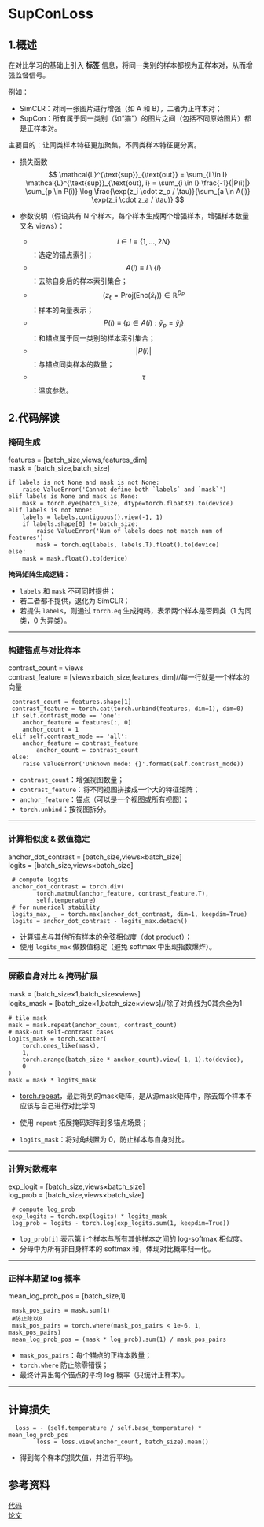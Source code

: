 # SupConLoss
## 1.概述
在对比学习的基础上引入 **标签** 信息，将同一类别的样本都视为正样本对，从而增强监督信号。

例如：

- SimCLR：对同一张图片进行增强（如 A 和 B），二者为正样本对；
- SupCon：所有属于同一类别（如“猫”）的图片之间（包括不同原始图片）都是正样本对。

主要目的：让同类样本特征更加聚集，不同类样本特征更分离。

* 损失函数
    $$
    \mathcal{L}^{\text{sup}}_{\text{out}} = \sum_{i \in I} \mathcal{L}^{\text{sup}}_{\text{out}, i} = \sum_{i \in I} \frac{-1}{|P(i)|} \sum_{p \in P(i)} \log \frac{\exp(z_i \cdot z_p / \tau)}{\sum_{a \in A(i)} \exp(z_i \cdot z_a / \tau)}
    $$

* 参数说明（假设共有 N 个样本，每个样本生成两个增强样本，增强样本数量又名 views）：

    - $$i \in I \equiv \{1, \dots, 2N\}$$：选定的锚点索引；
    - $$A(i) \equiv I \setminus \{i\}$$：去除自身后的样本索引集合；
    - $$(z_\ell = \text{Proj}(\text{Enc}(\tilde{x}_\ell)) \in \mathbb{R}^{D_P}$$：样本的向量表示；
    - $$P(i) \equiv \{p \in A(i) : \tilde{y}_p = \tilde{y}_i\}$$：和锚点属于同一类别的样本索引集合；
    - $$|P(i)|$$：与锚点同类样本的数量；
    - $$\tau$$：温度参数。

## 2.代码解读
### 掩码生成
features = [batch_size,views,features_dim]  
mask = [batch_size,batch_size]
```
if labels is not None and mask is not None:
	raise ValueError('Cannot define both `labels` and `mask`')
elif labels is None and mask is None:
	mask = torch.eye(batch_size, dtype=torch.float32).to(device)
elif labels is not None:
	labels = labels.contiguous().view(-1, 1)
	if labels.shape[0] != batch_size:
		raise ValueError('Num of labels does not match num of features')
		mask = torch.eq(labels, labels.T).float().to(device)
else:
	mask = mask.float().to(device)
```
**掩码矩阵生成逻辑：**

- `labels` 和 `mask` 不可同时提供；
- 若二者都不提供，退化为 SimCLR；
- 若提供 `labels`，则通过 `torch.eq` 生成掩码，表示两个样本是否同类（1 为同类，0 为异类）。

---
### 构建锚点与对比样本
contrast_count = views  
contrast_feature = [views×batch_size,features_dim]//每一行就是一个样本的向量  
```
 contrast_count = features.shape[1]
 contrast_feature = torch.cat(torch.unbind(features, dim=1), dim=0)
 if self.contrast_mode == 'one':
 	anchor_feature = features[:, 0]
    anchor_count = 1
 elif self.contrast_mode == 'all':
 	anchor_feature = contrast_feature
    	anchor_count = contrast_count
 else:
 	raise ValueError('Unknown mode: {}'.format(self.contrast_mode))
```
- `contrast_count`：增强视图数量；
- `contrast_feature`：将不同视图拼接成一个大的特征矩阵；
- `anchor_feature`：锚点（可以是一个视图或所有视图）；
- `torch.unbind`：按视图拆分。

---
### 计算相似度 & 数值稳定
anchor_dot_contrast = [batch_size,views×batch_size]  
logits = [batch_size,views×batch_size]
```
 # compute logits
 anchor_dot_contrast = torch.div(
    	torch.matmul(anchor_feature, contrast_feature.T),
        self.temperature)
 # for numerical stability
 logits_max, _ = torch.max(anchor_dot_contrast, dim=1, keepdim=True)
 logits = anchor_dot_contrast - logits_max.detach()
```
- 计算锚点与其他所有样本的余弦相似度（dot product）；
- 使用 `logits_max` 做数值稳定（避免 softmax 中出现指数爆炸）。

---
### 屏蔽自身对比 & 掩码扩展
mask = [batch_size×1,batch_size×views]  
logits_mask = [batch_size×1,batch_size×views]//除了对角线为0其余全为1
```
# tile mask
mask = mask.repeat(anchor_count, contrast_count)
# mask-out self-contrast cases
logits_mask = torch.scatter(
	torch.ones_like(mask),
	1,
	torch.arange(batch_size * anchor_count).view(-1, 1).to(device),
	0
)
mask = mask * logits_mask
```
- [torch.repeat]("https://blog.csdn.net/flyingluohaipeng/article/details/125039368")，最后得到的mask矩阵，是从源mask矩阵中，除去每个样本不应该与自己进行对比学习

- 使用 `repeat` 拓展掩码矩阵到多锚点场景；
- `logits_mask`：将对角线置为 0，防止样本与自身对比。

---
### 计算对数概率
exp_logit = [batch_size,views×batch_size]  
log_prob = [batch_size,views×batch_size]
```
 # compute log_prob
 exp_logits = torch.exp(logits) * logits_mask
 log_prob = logits - torch.log(exp_logits.sum(1, keepdim=True))
```
- `log_prob[i]` 表示第 i 个样本与所有其他样本之间的 log-softmax 相似度。
- 分母中为所有非自身样本的 softmax 和，体现对比概率归一化。

---
### 正样本期望 log 概率
mean_log_prob_pos = [batch_size,1]
```
 mask_pos_pairs = mask.sum(1)
 #防止除以0
 mask_pos_pairs = torch.where(mask_pos_pairs < 1e-6, 1, mask_pos_pairs)
 mean_log_prob_pos = (mask * log_prob).sum(1) / mask_pos_pairs
```
- `mask_pos_pairs`：每个锚点的正样本数量；
- `torch.where` 防止除零错误；
- 最终计算出每个锚点的平均 log 概率（只统计正样本）。

---
## 计算损失

```
  loss = - (self.temperature / self.base_temperature) * mean_log_prob_pos
        loss = loss.view(anchor_count, batch_size).mean()
```
- 得到每个样本的损失值，并进行平均。

## 参考资料
[代码]("https://github.com/HobbitLong/SupContrast/blob/master/losses.py")  
[论文]("https://arxiv.org/abs/2004.11362")
